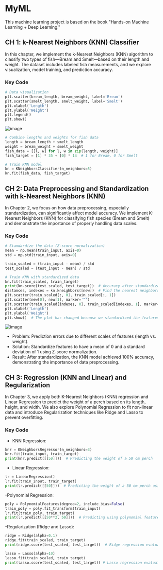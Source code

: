 # MyML
 This machine learning project is based on the book "Hands-on Machine Learning + Deep Learning."

## CH 1: k-Nearest Neighbors (KNN) Classifier
In this chapter, we implement the k-Nearest Neighbors (KNN) algorithm to classify two types of fish—Bream and Smelt—based on their length and weight. The dataset includes labeled fish measurements, and we explore visualization, model training, and prediction accuracy.

### Key Code
```python
# Data visualization
plt.scatter(bream_length, bream_weight, label='Bream')
plt.scatter(smelt_length, smelt_weight, label='Smelt')
plt.xlabel('Length')
plt.ylabel('Weight')
plt.legend()
plt.show()
```
![image](https://github.com/user-attachments/assets/2df7947b-d0d6-4b8a-9299-ba06f9d88c56)

```python
# Combine lengths and weights for fish data
length = bream_length + smelt_length
weight = bream_weight + smelt_weight
fish_data = [[l, w] for l, w in zip(length, weight)]
fish_target = [1] * 35 + [0] * 14  # 1 for Bream, 0 for Smelt

# Train KNN model
kn = KNeighborsClassifier(n_neighbors=5)
kn.fit(fish_data, fish_target)
```

## CH 2: Data Preprocessing and Standardization with k-Nearest Neighbors (KNN)
In Chapter 2, we focus on how data preprocessing, especially standardization, can significantly affect model accuracy. We implement K-Nearest Neighbors (KNN) for classifying fish species (Bream and Smelt) and demonstrate the importance of properly handling data scales.
### Key Code
```python
# Standardize the data (Z-score normalization)
mean = np.mean(train_input, axis=0)
std = np.std(train_input, axis=0)

train_scaled = (train_input - mean) / std
test_scaled = (test_input - mean) / std

# Train KNN with standardized data
kn.fit(train_scaled, train_target)
print(kn.score(test_scaled, test_target))  # Accuracy after standardization
distances, indexes = kn.kneighbors([new])  # Find the nearest neighbors of the new fish.
plt.scatter(train_scaled[:, 0], train_scaled[:, 1])
plt.scatter(new[0], new[1], marker='^')
plt.scatter(train_scaled[indexes, 0], train_scaled[indexes, 1], marker='D')
plt.xlabel('Length')
plt.ylabel('Weight')
plt.show()  # The plot has changed because we standardized the features.
```
![image](https://github.com/user-attachments/assets/30d31f2d-e991-485c-9e8f-e12efb1355b8)

- Problem: Prediction errors due to different scales of features (length vs. weight).
- Solution: Standardize features to have a mean of 0 and a standard deviation of 1 using Z-score normalization.
- Result: After standardization, the KNN model achieved 100% accuracy, demonstrating the importance of data preprocessing.

## CH 3: Regression (KNN and Linear) and Regularization
In Chapter 3, we apply both K-Nearest Neighbors (KNN) regression and Linear Regression to predict the weight of a perch based on its length, height, and width. We also explore Polynomial Regression to fit non-linear data and introduce Regularization techniques like Ridge and Lasso to prevent overfitting.

### Key Code
- KNN Regression:
```python
knr = KNeighborsRegressor(n_neighbors=3)
knr.fit(train_input, train_target)
print(knr.predict([[50]]))  # Predicting the weight of a 50 cm perch
```

- Linear Regression:
```python
lr = LinearRegression()
lr.fit(train_input, train_target)
print(lr.predict([[50]]))  # Predicting the weight of a 50 cm perch using Linear Regression
```
-Polynomial Regression:
```python
poly = PolynomialFeatures(degree=2, include_bias=False)
train_poly = poly.fit_transform(train_input)
lr.fit(train_poly, train_target)
print(lr.predict([[50**2, 50]]))  # Predicting using polynomial features
```

-Regularization (Ridge and Lasso):
```python
ridge = Ridge(alpha=0.1)
ridge.fit(train_scaled, train_target)
print(ridge.score(test_scaled, test_target))  # Ridge regression evaluation

lasso = Lasso(alpha=10)
lasso.fit(train_scaled, train_target)
print(lasso.score(test_scaled, test_target)) # Lasso regression evaluation
```
